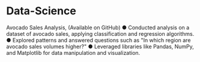 # Data-Science
Avocado Sales Analysis, (Available on GitHub)
● Conducted analysis on a dataset of avocado sales, applying classification and regression algorithms.
● Explored patterns and answered questions such as "In which region are avocado sales volumes higher?"
● Leveraged libraries like Pandas, NumPy, and Matplotlib for data manipulation and visualization.
